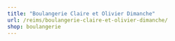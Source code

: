 ```yaml
---
title: "Boulangerie Claire et Olivier Dimanche"
url: /reims/boulangerie-claire-et-olivier-dimanche/
shop: boulangerie
---
```

